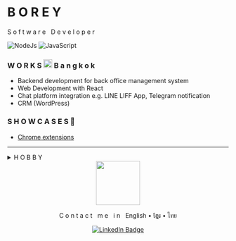 # B O R E Y

S o f t w a r e&nbsp;&nbsp;&nbsp;D e v e l o p e r

<p>
<img alt="NodeJs" src="https://img.shields.io/badge/NodeJs-339933?logo=node.js&logoColor=white&style=flat" />
<img alt="JavaScript" src="https://img.shields.io/badge/JavaScript-F7DF1E?logo=javascript&logoColor=white&style=flat" />
</p>

### W O R K S <img alt="location" width="20" src="https://img.icons8.com/external-prettycons-lineal-prettycons/49/null/external-location-pin-essentials-prettycons-lineal-prettycons.png"/> B a n g k o k

- Backend development for back office management system
- Web Development with React
- Chat platform integration e.g. LINE LIFF App, Telegram notification
- CRM (WordPress)

### S H O W C A S E S :rocket: 

- [Chrome extensions](https://github.com/skborey/chrome-extension)

<hr />

<details>
<summary>H O B B Y</summary>
Interested in general psychology in relationship, human being, superstition.
</details>

<div id="footer" align="center">
  <img src="https://media.giphy.com/media/M9gbBd9nbDrOTu1Mqx/giphy.gif" width="100"/>
  <p>C o n t a c t&nbsp;&nbsp;&nbsp;m e&nbsp;&nbsp;&nbsp;i n&nbsp;&nbsp;&nbsp;English • ខ្មែរ • ไทย</p>
  <a href="https://www.linkedin.com/in/skborey/">
    <img src="https://img.shields.io/badge/LinkedIn-blue?style=for-the-badge&logo=linkedin&logoColor=white" alt="LinkedIn Badge"/>
  </a>
</div>
